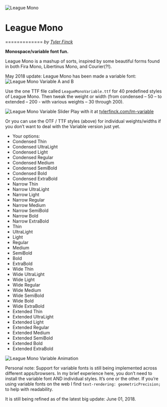 ![League Mono](https://raw.githubusercontent.com/sursly/leaguemono/master/imgs/leaguemono-sample.png)

# League Mono
=============
_by [Tyler Finck](http://www.tylerfinck.com)_

**Monospace/variable font fun.** 

League Mono is a mashup of sorts, inspired by some beautiful forms found in both Fira Mono, Libertinus Mono, and Courier(?!). 


May 2018 update: League Mono has been made a variable font:
![League Mono Variable A and B](https://raw.githubusercontent.com/sursly/leaguemono/master/imgs/variable-A-B.png)

Use the one TTF file called `LeagueMonoVariable.ttf` for 40 predefined styles of League Mono. Then tweak the weight or width (from condensed – 50 – to extended – 200 - with various weights – 30 through 200).

![League Mono Variable Slider](https://raw.githubusercontent.com/sursly/leaguemono/master/imgs/lm-sliders-fincksite.gif)
Play with it at [tylerfinck.com/lm-variable](http://tylerfinck.com/leaguemonovariable/)


Or you can use the OTF / TTF styles (above) for individual weights/widths if you don’t want to deal with the Variable version just yet. 
- Your options:
- Condensed Thin
- Condensed UltraLight
- Condensed Light
- Condensed Regular
- Condensed Medium
- Condensed SemiBold
- Condensed Bold
- Condensed ExtraBold
- Narrow Thin
- Narrow UltraLight
- Narrow Light
- Narrow Regular
- Narrow Medium
- Narrow SemiBold
- Narrow Bold
- Narrow ExtraBold
- Thin
- UltraLight
- Light
- Regular
- Medium
- SemiBold
- Bold
- ExtraBold
- Wide Thin
- Wide UltraLight
- Wide Light
- Wide Regular
- Wide Medium
- Wide SemiBold
- Wide Bold
- Wide ExtraBold
- Extended Thin
- Extended UltraLight
- Extended Light
- Extended Regular
- Extended Medium
- Extended SemiBold
- Extended Bold
- Extended ExtraBold

![League Mono Variable Animation](https://raw.githubusercontent.com/sursly/leaguemono/master/imgs/lm-animated.gif)


Personal note: Support for variable fonts is still being implemented across different apps/browsers. In my brief experience here, you don’t need to install the variable font AND individual styles. It’s one or the other. If you’re using variable fonts on the web I find `text-rendering: geometricPrecision;` to help with readability. 

It is still being refined as of the latest big update: June 01, 2018.

